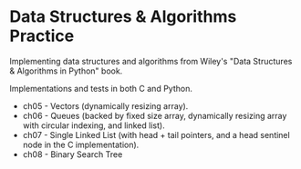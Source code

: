# Data Structures & Algorithms Practice

Implementing data structures and algorithms from Wiley's "Data Structures & Algorithms in Python" book.

Implementations and tests in both C and Python.

- ch05 - Vectors (dynamically resizing array).
- ch06 - Queues (backed by fixed size array, dynamically resizing array with circular indexing, and linked list).
- ch07 - Single Linked List (with head + tail pointers, and a head sentinel node in the C implementation).
- ch08 - Binary Search Tree
